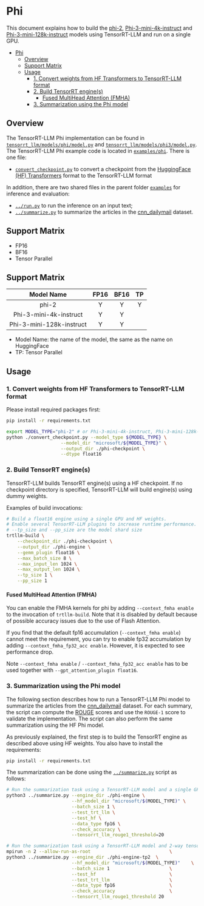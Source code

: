 # Phi

This document explains how to build the [phi-2](https://huggingface.co/microsoft/phi-2), [Phi-3-mini-4k-instruct](https://huggingface.co/microsoft/Phi-3-mini-4k-instruct) and [Phi-3-mini-128k-instruct](https://huggingface.co/microsoft/Phi-3-mini-128k-instruct) models using TensorRT-LLM and run on a single GPU.

- [Phi](#phi)
  - [Overview](#overview)
  - [Support Matrix](#support-matrix)
  - [Usage](#usage)
    - [1. Convert weights from HF Transformers to TensorRT-LLM format](#1-convert-weights-from-hf-transformers-to-tensorrt-llm-format)
    - [2. Build TensorRT engine(s)](#2-build-tensorrt-engines)
      - [Fused MultiHead Attention (FMHA)](#fused-multihead-attention-fmha)
    - [3. Summarization using the Phi model](#3-summarization-using-the-phi-model)

## Overview

The TensorRT-LLM Phi implementation can be found in [`tensorrt_llm/models/phi/model.py`](../../tensorrt_llm/models/phi/model.py) and [`tensorrt_llm/models/phi3/model.py`](../../tensorrt_llm/models/phi3/model.py). The TensorRT-LLM Phi example code is located in [`examples/phi`](./). There is one file:

* [`convert_checkpoint.py`](./convert_checkpoint.py) to convert a checkpoint from the [HuggingFace (HF) Transformers](https://github.com/huggingface/transformers) format to the TensorRT-LLM format

In addition, there are two shared files in the parent folder [`examples`](../) for inference and evaluation:

* [`../run.py`](../run.py) to run the inference on an input text;
* [`../summarize.py`](../summarize.py) to summarize the articles in the [cnn_dailymail](https://huggingface.co/datasets/cnn_dailymail) dataset.

## Support Matrix
  * FP16
  * BF16
  * Tensor Parallel
  ## Support Matrix

|    Model Name    | FP16  | BF16  |  TP   |
| :--------------: | :---: | :---: | :---: |
|    phi-2    |   Y   |   Y    |   Y   |
| Phi-3-mini-4k-instruct    |   Y   |   Y   |     |
| Phi-3-mini-128k-instruct  |   Y   |   Y   |    |

* Model Name: the name of the model, the same as the name on HuggingFace
* TP: Tensor Parallel

## Usage

### 1. Convert weights from HF Transformers to TensorRT-LLM format

Please install required packages first:

```bash
pip install -r requirements.txt
```

```bash
export MODEL_TYPE="phi-2" # or Phi-3-mini-4k-instruct, Phi-3-mini-128k-instruct
python ./convert_checkpoint.py --model_type ${MODEL_TYPE} \
                    --model_dir "microsoft/${MODEL_TYPE}" \
                    --output_dir ./phi-checkpoint \
                    --dtype float16
```

### 2. Build TensorRT engine(s)

TensorRT-LLM builds TensorRT engine(s) using a HF checkpoint. If no checkpoint directory is specified, TensorRT-LLM will build engine(s) using dummy weights.

Examples of build invocations:

```bash
# Build a float16 engine using a single GPU and HF weights.
# Enable several TensorRT-LLM plugins to increase runtime performance. It also helps with build time.
# --tp_size and --pp_size are the model shard size
trtllm-build \
    --checkpoint_dir ./phi-checkpoint \
    --output_dir ./phi-engine \
    --gemm_plugin float16 \
    --max_batch_size 8 \
    --max_input_len 1024 \
    --max_output_len 1024 \
    --tp_size 1 \
    --pp_size 1
```

#### Fused MultiHead Attention (FMHA)

You can enable the FMHA kernels for phi by adding `--context_fmha enable` to the invocation of `trtllm-build`. Note that it is disabled by default because of possible accuracy issues due to the use of Flash Attention.

If you find that the default fp16 accumulation (`--context_fmha enable`) cannot meet the requirement, you can try to enable fp32 accumulation by adding `--context_fmha_fp32_acc enable`. However, it is expected to see performance drop.

Note `--context_fmha enable` / `--context_fmha_fp32_acc enable` has to be used together with `--gpt_attention_plugin float16`.

### 3. Summarization using the Phi model

The following section describes how to run a TensorRT-LLM Phi model to summarize the articles from the [cnn_dailymail](https://huggingface.co/datasets/cnn_dailymail) dataset. For each summary, the script can compute the [ROUGE](https://en.wikipedia.org/wiki/ROUGE_(metric)) scores and use the `ROUGE-1` score to validate the implementation.
The script can also perform the same summarization using the HF Phi model.

As previously explained, the first step is to build the TensorRT engine as described above using HF weights. You also have to install the requirements:

```bash
pip install -r requirements.txt
```

The summarization can be done using the [`../summarize.py`](../summarize.py) script as follows:

```bash
# Run the summarization task using a TensorRT-LLM model and a single GPU.
python3 ../summarize.py --engine_dir ./phi-engine \
                        --hf_model_dir "microsoft/$(MODEL_TYPE)" \
                        --batch_size 1 \
                        --test_trt_llm \
                        --test_hf \
                        --data_type fp16 \
                        --check_accuracy \
                        --tensorrt_llm_rouge1_threshold=20

# Run the summarization task using a TensorRT-LLM model and 2-way tensor parallelism.
mpirun -n 2 --allow-run-as-root                             \
python3 ../summarize.py --engine_dir ./phi-engine-tp2  \
                        --hf_model_dir "microsoft/$(MODEL_TYPE)"    \
                        --batch_size 1                      \
                        --test_hf                           \
                        --test_trt_llm                      \
                        --data_type fp16                    \
                        --check_accuracy                    \
                        --tensorrt_llm_rouge1_threshold 20
```
